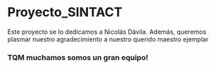 # Proyecto_SINTACT

Este proyecto se lo dedicamos a Nicolás Dávila. Además, queremos plasmar nuestro agradecimiento a nuestro querido maestro ejemplar 

### TQM muchamos somos un gran equipo!
